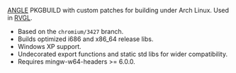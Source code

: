 [ANGLE](https://chromium.googlesource.com/angle/angle) PKGBUILD with custom patches for building under Arch Linux. Used in [RVGL](http://rvgl.re-volt.io).

- Based on the `chromium/3427` branch.
- Builds optimized i686 and x86_64 release libs.
- Windows XP support.
- Undecorated export functions and static std libs for wider compatibility.
- Requires mingw-w64-headers >= 6.0.0.
